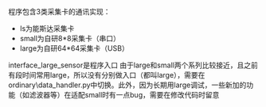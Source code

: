 程序包含3类采集卡的通讯实现：
* ls为能斯达采集卡
* small为自研8\*8采集卡（串口）
* large为自研64\*64采集卡（USB）

interface_large_sensor是程序入口
由于large和small两个系列比较接近，且之前有段时间常用large，所以没有分别做入口（都叫large），需要在ordinary\\data_handler.py中切换。此外，因为长期用large调试，一些新加的功能（如滤波器等）在适配small时有一点bug，需要在修改代码时留意



